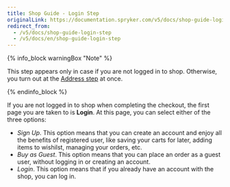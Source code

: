 ```yaml
---
title: Shop Guide - Login Step
originalLink: https://documentation.spryker.com/v5/docs/shop-guide-login-step
redirect_from:
  - /v5/docs/shop-guide-login-step
  - /v5/docs/en/shop-guide-login-step
---
```


{% info_block warningBox "Note" %}

This step appears only in case if you are not logged in to shop. Otherwise, you turn out at the [Address step](https://documentation.spryker.com/docs/en/address-step-shop-guide-201911) at once.

{% endinfo_block %}

If you are not logged in to shop when completing the checkout, the first page you are taken to is **Login**. At this page, you can select either of the three options:

* *Sign Up*. This option means that you can create an account and enjoy all the benefits of registered user, like saving your carts for later, adding items to wishilst, managing your orders, etc. 
* *Buy as Guest*. This option means that you can place an order as a guest user, without logging in or creating an account.
* *Login*. This option means that if you already have an account with the shop, you can log in.
